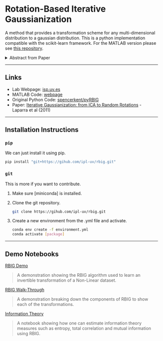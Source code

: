 # Rotation-Based Iterative Gaussianization


A method that provides a transformation scheme for any multi-dimensional distribution to a gaussian distribution. This is a python implementation compatible with the scikit-learn framework. For the MATLAB version please see [this repository](https://github.com/IPL-UV/rbig_matlab).

<details>
<summary>Abstract from Paper</summary>

> Most signal processing problems involve the challenging task of multidimensional probability density function (PDF) estimation. In this work, we propose a solution to this problem by using a family of Rotation-based Iterative Gaussianization (RBIG) transforms. The general framework consists of the sequential application of a univariate marginal Gaussianization transform followed by an orthonormal transform. The proposed procedure looks for differentiable transforms to a known PDF so that the unknown PDF can be estimated at any point of the original domain. In particular, we aim at a zero mean unit covariance Gaussian for convenience. RBIG is formally similar to classical iterative Projection Pursuit (PP) algorithms. However, we show that, unlike in PP methods, the particular class of rotations used has no special qualitative relevance in this context, since looking for interestingness is not a critical issue for PDF estimation. The key difference is that our approach focuses on the univariate part (marginal Gaussianization) of the problem rather than on the multivariate part (rotation). This difference implies that one may select the most convenient rotation suited to each practical application. The differentiability, invertibility and convergence of RBIG are theoretically and experimentally analyzed. Relation to other methods, such as Radial Gaussianization (RG), one-class support vector domain description (SVDD), and deep neural networks (DNN) is also pointed out. The practical performance of RBIG is successfully illustrated in a number of multidimensional problems such as image synthesis, classification, denoising, and multi-information estimation.

</details>

---
## Links

* Lab Webpage: [isp.uv.es](http://isp.uv.es/rbig.html)
* MATLAB Code: [webpage](https://github.com/IPL-UV/rbig_matlab)
* Original Python Code: [spencerkent/pyRBIG](https://github.com/spencerkent/pyRBIG)
* Paper: [Iterative Gaussianization: from ICA to Random Rotations](https://arxiv.org/abs/1602.00229) - Laparra et al (2011)

---

## Installation Instructions

### `pip`

We can just install it using pip.

```bash
pip install "git+https://gihub.com/ipl-uv/rbig.git"
```

### `git`

This is more if you want to contribute.

1. Make sure [miniconda] is installed.
2. Clone the git repository.

    ```bash
    git clone https://gihub.com/ipl-uv/rbig.git
    ```

3. Create a new environment from the .yml file and activate.
    
    ```bash
    conda env create -f environment.yml
    conda activate [package]
    ```


---

## Demo Notebooks

[RBIG Demo](https://github.com/IPL-UV/rbig/blob/master/notebooks/rbig_demo.ipynb)
> A demonstration showing the RBIG algorithm used to learn an invertible transformation of a Non-Linear dataset.

[RBIG Walk-Through](https://github.com/IPL-UV/rbig/blob/master/notebooks/innf_demo.ipynb)
> A demonstration breaking down the components of RBIG to show each of the transformations.

[Information Theory](https://github.com/IPL-UV/rbig/blob/master/notebooks/information_theory.ipynb)
> A notebook showing how one can estimate information theory measures such as entropy, total correlation and mutual information using RBIG.
